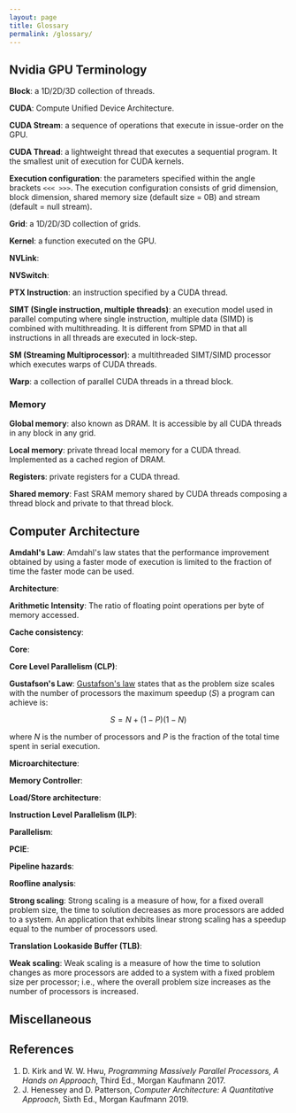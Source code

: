 ```yaml
---
layout: page
title: Glossary
permalink: /glossary/
---
```


## Nvidia GPU Terminology
__Block__: a 1D/2D/3D collection of threads.

__CUDA__: Compute Unified Device Architecture.

__CUDA Stream__: a sequence of operations that execute in issue-order on the GPU.

__CUDA Thread__: a lightweight thread that executes a sequential program. It the smallest unit of
execution for CUDA kernels.

__Execution configuration__: the parameters specified within the angle brackets `<<< >>>`. The
execution configuration consists of grid dimension, block dimension, shared memory size (default
size = 0B) and stream (default = null stream).

__Grid__: a 1D/2D/3D collection of grids.

__Kernel__: a function executed on the GPU.

__NVLink__:

__NVSwitch__:

__PTX Instruction__: an instruction specified by a CUDA thread.

__SIMT (Single instruction, multiple threads)__: an execution model used in parallel computing where
single instruction, multiple data (SIMD) is combined with multithreading. It is different from SPMD
in that all instructions in all threads are executed in lock-step.

__SM (Streaming Multiprocessor)__: a multithreaded SIMT/SIMD processor which executes warps of CUDA
threads.

__Warp__: a collection of parallel CUDA threads in a thread block.

### Memory

__Global memory__: also known as DRAM. It is accessible by all CUDA threads in any block in any
grid.

__Local memory__: private thread local memory for a CUDA thread. Implemented as a cached region of
DRAM.

__Registers__: private registers for a CUDA thread.

__Shared memory__: Fast SRAM memory shared by CUDA threads composing a thread block and private to
that thread block.
## Computer Architecture

__Amdahl's Law__: Amdahl's law states that the performance improvement obtained by using a faster
mode of execution is limited to the fraction of time the faster mode can be used.

__Architecture__:

__Arithmetic Intensity__: The ratio of floating point operations per byte of memory accessed.

__Cache consistency__:

__Core__:

__Core Level Parallelism (CLP)__:

__Gustafson's Law__: [Gustafson's law](http://www.johngustafson.net/pubs/pub13/amdahl.htm
) states that as the problem size scales with the number of
processors the maximum speedup $(S)$ a program can achieve is:

$$ S = N + (1-P) (1-N)$$

where $N$ is the number of processors and $P$ is the fraction of the total time spent in serial
execution. 

__Microarchitecture__:

__Memory Controller__:

__Load/Store architecture__:

__Instruction Level Parallelism (ILP)__:

__Parallelism__:

__PCIE__:

__Pipeline hazards__:

__Roofline analysis__:

__Strong scaling__: Strong scaling is a measure of how, for a fixed overall problem size, the time
to solution decreases as more processors are added to a system. An application that exhibits linear
strong scaling has a speedup equal to the number of processors used.

__Translation Lookaside Buffer (TLB)__:

__Weak scaling__: Weak scaling is a measure of how the time to solution changes as more processors
are added to a system with a fixed problem size per processor; i.e., where the overall problem size
increases as the number of processors is increased.

## Miscellaneous



## References

1. D. Kirk and W. W. Hwu, _Programming Massively Parallel Processors, A Hands on Approach_, Third
   Ed., Morgan Kaufmann 2017.
1. J. Henessey and D. Patterson, _Computer Architecture: A Quantitative Approach_, Sixth Ed., Morgan
   Kaufmann 2019.
